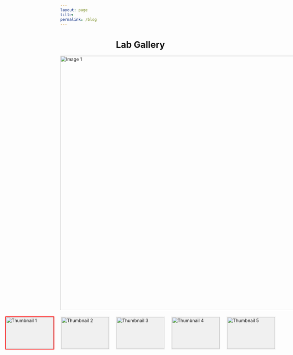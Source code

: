 ```yaml
---
layout: page
title:
permalink: /blog
---
```


<h1 align="center">Lab Gallery</h1>

<html lang="en">
<head>
<meta charset="UTF-8">
<meta name="viewport" content="width=device-width, initial-scale=1.0">
<title>图片选择显示</title>
<style>
    .image-container {
        width: 1200px;
        height: 800px;
        position: relative;
        overflow: hidden;
        margin: 0 auto;
    }
    .image-container img {
        width: 100%;
        height: auto;
        position: absolute;
        transition: opacity 0.5s ease-in-out;
        opacity: 0;
    }
    .image-container img.active {
        opacity: 1;
    }
    .thumbnail-container {
        display: flex;
        justify-content: center;
        margin-top: 20px;
    }
    .thumbnail-container img {
        width: 150px; /* 缩略图宽度 */
        height: 100px; /* 缩略图高度，保持比例一致 */
        margin: 0 10px;
        cursor: pointer;
        border: 2px solid transparent;
        transition: border 0.3s ease;
        object-fit: contain; /* 保证内容完整显示 */
        background: #f0f0f0; /* 添加背景色以区分透明区域 */
    }
    .thumbnail-container img:hover {
        border: 2px solid #007BFF;
    }
    .thumbnail-container img.selected {
        border: 2px solid #FF0000;
    }
</style>
</head>
<body>
<div class="image-container">
    <img src="{{site.baseurl}}/assets/img/gallery/cls.jpg" alt="Image 1" class="active">
    <img src="{{site.baseurl}}/assets/img/gallery/grass.jpg" alt="Image 2">
    <img src="{{site.baseurl}}/assets/img/gallery/clean.JPG" alt="Image 3">
    <img src="{{site.baseurl}}/assets/img/gallery/bbq.JPG" alt="Image 4">
    <img src="{{site.baseurl}}/assets/img/gallery/island.jpg" alt="Image 5">
</div>

<div class="thumbnail-container">
    <img src="{{site.baseurl}}/assets/img/gallery/cls.jpg" alt="Thumbnail 1" data-index="0" class="selected">
    <img src="{{site.baseurl}}/assets/img/gallery/grass.jpg" alt="Thumbnail 2" data-index="1">
    <img src="{{site.baseurl}}/assets/img/gallery/clean.JPG" alt="Thumbnail 3" data-index="2">
    <img src="{{site.baseurl}}/assets/img/gallery/bbq.JPG" alt="Thumbnail 4" data-index="3">
    <img src="{{site.baseurl}}/assets/img/gallery/island.jpg" alt="Thumbnail 5" data-index="4">
</div>

<script>
    document.addEventListener("DOMContentLoaded", function() {
        let images = document.querySelectorAll('.image-container img');
        let thumbnails = document.querySelectorAll('.thumbnail-container img');
        let currentIndex = 0;

        function showImage(index) {
            images.forEach((img, i) => {
                img.classList.toggle('active', i === index);
            });
            thumbnails.forEach((thumb, i) => {
                thumb.classList.toggle('selected', i === index);
            });
        }

        thumbnails.forEach(thumb => {
            thumb.addEventListener('click', function() {
                let index = parseInt(this.getAttribute('data-index'));
                currentIndex = index;
                showImage(currentIndex);
            });
        });

        // Optional: Auto slideshow
        let interval = 3000; // 每隔3秒切换一次
        setInterval(() => {
            currentIndex = (currentIndex + 1) % images.length;
            showImage(currentIndex);
        }, interval);
    });
</script>
</body>
</html>
